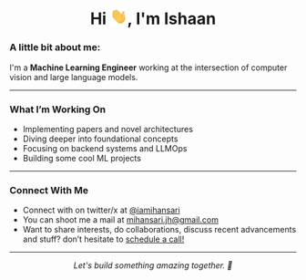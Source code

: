 

<!-- Header Section -->
<h1 align="center">Hi <img src="https://raw.githubusercontent.com/ABSphreak/ABSphreak/master/gifs/Hi.gif" width="30px">, I'm Ishaan</h1>
<!-- <h3 align="center">ML Engineer | Data Scientist | MLOps Enthusiast</h3> >

---

<!-- Introduction -->
### A little bit about me:
I'm a **Machine Learning Engineer** working at the intersection of computer vision and large language models. 

---
### What I’m Working On
- Implementing papers and novel architectures  
- Diving deeper into foundational concepts  
- Focusing on backend systems and LLMOps  
- Building some cool ML projects  
---

### Connect With Me 
- Connect with on twitter/x at [@iamihansari](https://x.com/iamihansari)
- You can shoot me a mail at [mihansari.jh@gmail.com](mailto:mihansari.jh@gmail.com)
- Want to share interests, do collaborations, discuss recent advancements and stuff? don’t hesitate to [schedule a call!](https://calendly.com/mihansari-jh/30min)
---

<p align="center">
  <i> Let's build something amazing together. 🚀</i>
</p>
